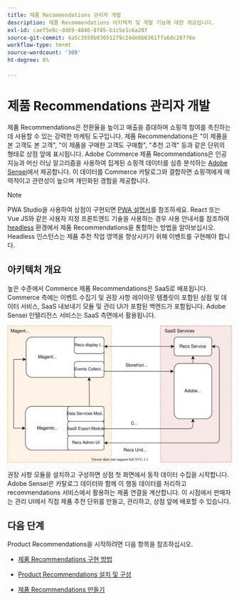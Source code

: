 ```yaml
---
title: 제품 Recommendations 관리자 개발
description: 제품 Recommendations 아키텍처 및 개발 기능에 대한 개요입니다.
exl-id: caef5e0c-dd69-4846-8f85-b1c5e1c6a28f
source-git-commit: 4a5c3550b03651279c24de6b6361ffa6dc28776e
workflow-type: tm+mt
source-wordcount: '309'
ht-degree: 0%

---
```


# 제품 Recommendations 관리자 개발

제품 Recommendations은 전환율을 높이고 매출을 증대하며 쇼핑객 참여를 촉진하는 데 사용할 수 있는 강력한 마케팅 도구입니다. 제품 Recommendations은 &quot;이 제품을 본 고객도 본 고객&quot;, &quot;이 제품을 구매한 고객도 구매함&quot;, &quot;추천 고객&quot; 등과 같은 단위의 형태로 상점 앞에 표시됩니다. Adobe Commerce 제품 Recommendations은 인공 지능과 머신 러닝 알고리즘을 사용하여 집계된 쇼핑객 데이터를 심층 분석하는 [Adobe Sensei](https://www.adobe.com/sensei.html)에서 제공합니다. 이 데이터를 Commerce 카탈로그와 결합하면 쇼핑객에게 매력적이고 관련성이 높으며 개인화된 경험을 제공합니다.

>[!NOTE]
>
>PWA Studio을 사용하여 상점이 구현되면 [PWA 설명서](https://developer.adobe.com/commerce/pwa-studio/integrations/product-recommendations/)를 참조하세요. React 또는 Vue JS와 같은 사용자 지정 프론트엔드 기술을 사용하는 경우 사용 안내서를 참조하여 [headless](headless.md) 환경에서 제품 Recommendations을 통합하는 방법을 알아보십시오. Headless 인스턴스는 제품 추천 작업 영역을 향상시키기 위해 이벤트를 구현해야 합니다.

## 아키텍처 개요

높은 수준에서 Commerce 제품 Recommendations은 SaaS로 배포됩니다. Commerce 측에는 이벤트 수집기 및 권장 사항 레이아웃 템플릿이 포함된 상점 및 데이터 서비스, SaaS 내보내기 모듈 및 관리 UI가 포함된 백엔드가 포함됩니다. Adobe Sensei 인텔리전스 서비스는 SaaS 측면에서 활용됩니다.

![제품 추천 아키텍처 다이어그램](assets/arch-diag-sensei.svg)

권장 사항 모듈을 설치하고 구성하면 상점 첫 화면에서 동작 데이터 수집을 시작합니다. Adobe Sensei은 카탈로그 데이터와 함께 이 행동 데이터를 처리하고 recommendations 서비스에서 활용하는 제품 연결을 계산합니다. 이 시점에서 판매자는 관리 UI에서 직접 제품 추천 단위를 만들고, 관리하고, 상점 앞에 배포할 수 있습니다.

## 다음 단계

Product Recommendations을 시작하려면 다음 항목을 참조하십시오.

- [제품 Recommendations 구현 방법](implementation-workflow.md)

- [Product Recommendations 설치 및 구성](install-configure.md)

- [제품 Recommendations 만들기](create.md)
